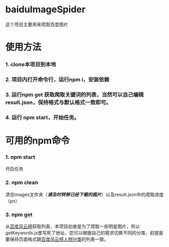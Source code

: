 # baiduImageSpider
这个项目主要用来爬取百度图片

# 使用方法
### 1. clone本项目到本地
### 2. 项目内打开命令行，运行npm i，安装依赖
### 3. 运行npm get 获取爬取关键词的列表，当然可以自己编辑result.json，保持格式与默认格式一致即可。
### 4. 运行 npm start，开始任务。

# 可用的npm命令

### 1. npm start
  开启任务
  
### 2. npm clean
清空images文件夹（***请及时转移已经下载的图片***）以及result.json中的爬取进度（pn）

### 3. npm get

从[百度风云榜][1]获取列表，本项目初衷是为了爬取一些明星图片，所以getKeywords.js里写死了地址，您可以根据自己的需求切换不同的分类，前提是要保持页面格式跟[百度风云榜人物分类][2]的列表一致。


  [1]: http://top.baidu.com/category?c=9&fr=topindex
  [2]: http://top.baidu.com/category?c=9&fr=topindex
